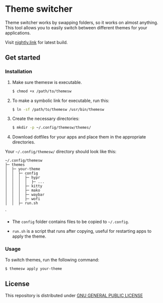 # Theme switcher

Theme switcher works by swapping folders, so it works on almost anything. This tool allows you to easily switch between different themes for your applications.

Visit [nightly.link](https://nightly.link/hayattgd/Theme-switcher/workflows/c-cpp/main/Linux) for latest build.

## Get started

### Installation

1. Make sure themesw is executable.
	```sh
	$ chmod +x /path/to/themesw
	```

2. To make a symbolic link for executable, run this:
	```sh
	$ ln -sf /path/to/themesw /usr/bin/themesw
	```

3. Create the necessary directories:
	```sh
	$ mkdir -p ~/.config/themesw/themes/
	```

4. Download dotfiles for your apps and place them in the appropriate directories.

Your `~/.config/themesw/` directory should look like this:
```
~/.config/themesw
├─ themes
│  ├─ your-theme
│  │  ├─ config
│  │  │  ├─ hypr
│  │  │  │  ├─ ...
│  │  │  ├─ kitty
│  │  │  ├─ mako
│  │  │  ├─ waybar
│  │  │  ├─ wofi
│  │  ├─ run.sh
```
`
- The `config` folder contains files to be copied to `~/.config`.

- `run.sh` is a script that runs after copying, useful for restarting apps to apply the theme.

### Usage

To switch themes, run the following command:
```sh
$ themesw apply your-theme
```

## License

This repository is distributed under [GNU GENERAL PUBLIC LICENSE](LICENSE)
